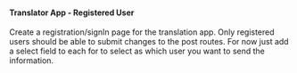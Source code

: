 #### Translator App - Registered User

Create a registration/signIn page for the translation app. Only registered users should be able to submit changes to the post routes.
For now just add a select field to each for to select as which user you want to send the information.